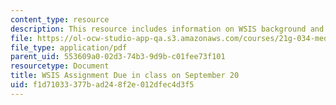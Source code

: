```yaml
---
content_type: resource
description: This resource includes information on WSIS background and goals.
file: https://ol-ocw-studio-app-qa.s3.amazonaws.com/courses/21g-034-media-education-and-the-marketplace-fall-2005/f1d71033377bad248f2e012dfec4d3f5_MIT21G_034F05_wsis_assign.pdf
file_type: application/pdf
parent_uid: 553609a0-02d3-74b3-9d9b-c01fee73f101
resourcetype: Document
title: WSIS Assignment Due in class on September 20
uid: f1d71033-377b-ad24-8f2e-012dfec4d3f5
---
```

